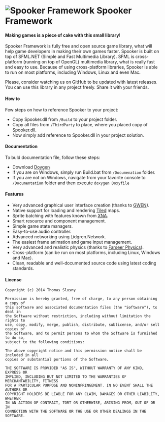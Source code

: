 ![Spooker Framework](https://raw.githubusercontent.com/deathbeam/spooker/master/Graphics/Logo-Black(64x64).png "Spooker Framework") Spooker Framework
===================================

#### Making games is a piece of cake with this small library!
Spooker Framework is fully free and open source game library, what will help game developers
in making their own games faster. Spooker is built on top of SFML.NET (Simple and Fast Multimedia Library).
SFML is cross-platform (running on top of OpenGL) multimedia library, what is really fast and easy to use.
Because of using cross-platform libraries, Spooker is able to run on most platforms, including Windows,
Linux and even Mac.

Please, consider watching us on GitHub to be updated with latest releases.
You can use this library in any project freely. Share it with your friends.

#### How to
Few steps on how to reference Spooker to your project:
* Copy Spooker.dll from `/Build` to your project folder.
* Copy all files from `/ThirdParty` to place, where you placed copy of Spooker.dll.
* Now simply add reference to Spooker.dll in your project solution.

#### Documentation
To buld documentation file, follow these steps:
* Download [Doygen](http://www.stack.nl/~dimitri/doxygen/)
* If you are on Windows, simply run Build.bat from `/Documenation` folder.
* If you are not on Windows, navigate from your favorite console to `/Documentation` folder and then execute `doxygen Doxyfile`

#### Features
* Very advanced graphical user interface creation (thanks to [GWEN](https://github.com/garrynewman/GWEN)).
* Native support for loading and rendering [Tiled](http://www.mapeditor.org) maps.
* Sprite batching with features known from [XNA](https://msxna.codeplex.com).
* Smart resource and component management.
* Simple game state managers.
* Easy-to-use audio controller.
* Advanced networking using Lidgren.Network.
* The easiest frame animation and game input management.
* Very advanced and realistic physics (thanks to [Farseer Physics](https://farseerphysics.codeplex.com)).
* Cross-platform (can be run on most platforms, including Linux, Windows and Mac).
* Clean, readable and well-documented source code using latest coding standards.

#### License
```
Copyright (c) 2014 Thomas Slusny

Permission is hereby granted, free of charge, to any person obtaining a copy of
this software and associated documentation files (the "Software"), to deal in
the Software without restriction, including without limitation the rights to
use, copy, modify, merge, publish, distribute, sublicense, and/or sell copies of
the Software, and to permit persons to whom the Software is furnished to do so,
subject to the following conditions:

The above copyright notice and this permission notice shall be included in all
copies or substantial portions of the Software.

THE SOFTWARE IS PROVIDED "AS IS", WITHOUT WARRANTY OF ANY KIND, EXPRESS OR
IMPLIED, INCLUDING BUT NOT LIMITED TO THE WARRANTIES OF MERCHANTABILITY, FITNESS
FOR A PARTICULAR PURPOSE AND NONINFRINGEMENT. IN NO EVENT SHALL THE AUTHORS OR
COPYRIGHT HOLDERS BE LIABLE FOR ANY CLAIM, DAMAGES OR OTHER LIABILITY, WHETHER
IN AN ACTION OF CONTRACT, TORT OR OTHERWISE, ARISING FROM, OUT OF OR IN
CONNECTION WITH THE SOFTWARE OR THE USE OR OTHER DEALINGS IN THE SOFTWARE.
```
